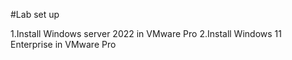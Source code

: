#Lab set up

1.Install Windows server 2022 in VMware Pro
2.Install Windows 11 Enterprise in VMware Pro